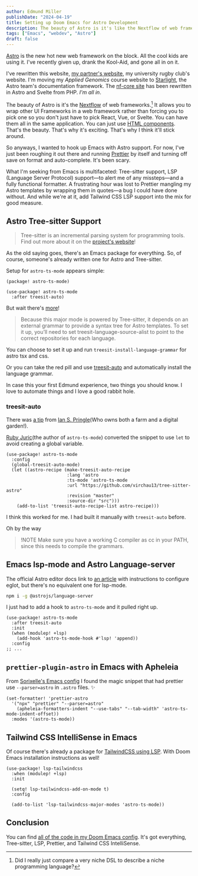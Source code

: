 ```yaml
---
author: Edmund Miller
publishDate: "2024-04-19"
title: Setting up Doom Emacs for Astro Development
description: The beauty of Astro is it's like the Nextflow of web frameworks
tags: ["Emacs", "webdev", "Astro"]
draft: false
---
```


[Astro](https://astro.build/) is the new hot new web framework on the block. All the cool kids are using it. I've recently given up, drank the Kool-Aid, and gone all in on it.

I've rewritten this website, [my partner's website](https://monimiller.com/), my university rugby club's website. I'm moving my _Applied Genomics_ course website to [Starlight](https://starlight.astro.build/), the Astro team's documentation framework. The [nf-core site](https://github.com/nf-core/website) has been rewritten in Astro and Svelte from PHP. _I'm all in_.

The beauty of Astro is it's the [Nextflow](https://www.nextflow.io) of web frameworks.[^1] It allows you to wrap other UI Frameworks in a web framework rather than forcing you to pick one so you don't just have to pick React, Vue, or Svelte. You can have them all in the same application. You can just use [HTML components](https://docs.astro.build/en/basics/astro-components/#html-components). That's the beauty. That's why it's exciting. That's why I think it'll stick around.

So anyways, I wanted to hook up Emacs with Astro support. For now, I've just been roughing it out there and running [Prettier](https://prettier.io/) by itself and turning off save on format and auto-complete. It's been scary.

What I'm seeking from Emacs is multifaceted: Tree-sitter support, LSP (Language Server Protocol) support—to alert me of any missteps—and a fully functional formatter. A frustrating hour was lost to Prettier mangling my Astro templates by wrapping them in quotes—a bug I could have done without. And while we're at it, add Tailwind CSS LSP support into the mix for good measure.

[^1]: Did I really just compare a very niche DSL to describe a niche programming language?

## Astro Tree-sitter Support

<!-- FIXME :::important -->

> Tree-sitter is an incremental parsing system for programming tools.
> Find out more about it on the [project's website](https://tree-sitter.github.io/tree-sitter/)!

<!-- ::: -->

As the old saying goes, there's an Emacs package for everything. So, of course, someone's already written one for Astro and Tree-sitter.

Setup for `astro-ts-mode` appears simple:

```elisp title="package.el"
(package! astro-ts-mode)
```

```elisp title="config.el"
(use-package! astro-ts-mode
  :after treesit-auto)
```

But wait there's [more](https://github.com/Sorixelle/astro-ts-mode?tab=readme-ov-file#setup)!

> Because this major mode is powered by Tree-sitter, it depends on an external grammar to provide a syntax tree for Astro templates. To set it up, you’ll need to set treesit-language-source-alist to point to the correct repositories for each language.

You can choose to set it up and run `treesit-install-language-grammar` for astro tsx and css.

Or you can take the red pill and use [treesit-auto](https://github.com/renzmann/treesit-auto) and automatically install the language grammar.

In case this your first Edmund experience, two things you should know. I love to automate things and I love a good rabbit hole.

### treesit-auto

There was [a tip](https://github.com/Sorixelle/astro-ts-mode/issues/5) from [Ian S. Pringle](https://github.com/ispringle)(Who owns both a farm and a digital garden!).

[Ruby Juric](https://github.com/Sorixelle/astro-ts-mode)(the author of `astro-ts-mode`) converted the snippet to use `let` to avoid creating a global variable.

```elisp title=config.el
(use-package! astro-ts-mode
  :config
  (global-treesit-auto-mode)
  (let ((astro-recipe (make-treesit-auto-recipe
                       :lang 'astro
                       :ts-mode 'astro-ts-mode
                       :url "https://github.com/virchau13/tree-sitter-astro"
                       :revision "master"
                       :source-dir "src")))
    (add-to-list 'treesit-auto-recipe-list astro-recipe)))
```

I think this worked for me. I had built it manually with `treesit-auto` before.

Oh by the way

> !NOTE
> Make sure you have a working C compiler as cc in your PATH, since this needs to compile the grammars.

## Emacs lsp-mode and Astro Language-server

The official Astro editor docs link to [an article](https://medium.com/@jrmjrm/configuring-emacs-and-eglot-to-work-with-astro-language-server-9408eb709ab0) with instructions to configure eglot, but there's no equivalent one for lsp-mode.

```bash
npm i -g @astrojs/language-server
```

I just had to add a hook to `astro-ts-mode` and it pulled right up.

```elisp title=config.el
(use-package! astro-ts-mode
  :after treesit-auto
  :init
  (when (modulep! +lsp)
    (add-hook 'astro-ts-mode-hook #'lsp! 'append))
  :config
;; ...
```

## `prettier-plugin-astro` in Emacs with Apheleia

From [Sorixelle's Emacs config](https://github.com/Sorixelle/dotfiles/blob/main/config/emacs-config.org#astro) I found the magic snippet that had prettier use `--parser=astro` in `.astro` files. ✨

```eslip title=config.el
(set-formatter! 'prettier-astro
  '("npx" "prettier" "--parser=astro"
    (apheleia-formatters-indent "--use-tabs" "--tab-width" 'astro-ts-mode-indent-offset))
  :modes '(astro-ts-mode))
```

## Tailwind CSS IntelliSense in Emacs

Of course there's already a package for [TailwindCSS using LSP](https://github.com/merrickluo/lsp-tailwindcss). With Doom Emacs installation instructions as well!

```elisp title="config.el" {"1. Launch the LSP in add-on-mode":4-5} {"2. Launch lsp-tailwindcss in astro-ts-mode":7-8}
(use-package! lsp-tailwindcss
  :when (modulep! +lsp)
  :init

  (setq! lsp-tailwindcss-add-on-mode t)
  :config

  (add-to-list 'lsp-tailwindcss-major-modes 'astro-ts-mode))
```

## Conclusion

You can find [all of the code in my Doom Emacs config](https://github.com/edmundmiller/.doom.d/tree/main/modules/lang/astro). It's got everything, Tree-sitter, LSP, Prettier, and Tailwind CSS IntelliSense.
